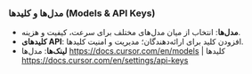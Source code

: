 ### مدل‌ها و کلیدها (Models & API Keys)

- **مدل‌ها**: انتخاب از میان مدل‌های مختلف برای سرعت، کیفیت و هزینه.
- **کلیدهای API**: افزودن کلید برای ارائه‌دهندگان؛ مدیریت و امنیت کلیدها.
- **لینک‌ها**: مدل‌ها https://docs.cursor.com/en/models | کلیدها https://docs.cursor.com/en/settings/api-keys
